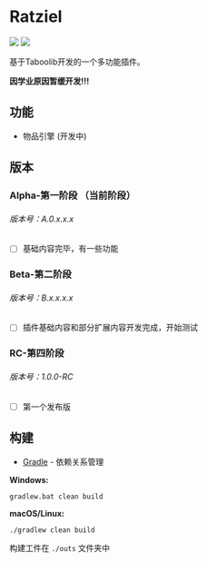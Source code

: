 # Ratziel

[![](https://www.codefactor.io/repository/github/theflooddragon/ratziel-beta/badge)](https://www.codefactor.io/repository/github/theflooddragon/ratziel-beta)
![](https://img.shields.io/github/languages/code-size/TheFloodDragon/Ratziel-Beta)

基于Taboolib开发的一个多功能插件。

**因学业原因暂缓开发!!!**

## 功能

+ 物品引擎 (开发中)

## 版本

### Alpha-第一阶段 （当前阶段）

<h6>版本号：A.0.x.x.x</h6>

- [ ] 基础内容完毕，有一些功能

### Beta-第二阶段

<h6>版本号：B.x.x.x.x</h6>

- [ ] 插件基础内容和部分扩展内容开发完成，开始测试

### RC-第四阶段

<h6>版本号：1.0.0-RC</h6>

- [ ] 第一个发布版

## 构建

* [Gradle](https://gradle.org/) - 依赖关系管理

**Windows:**

    gradlew.bat clean build

**macOS/Linux:**

    ./gradlew clean build

构建工件在 `./outs` 文件夹中
